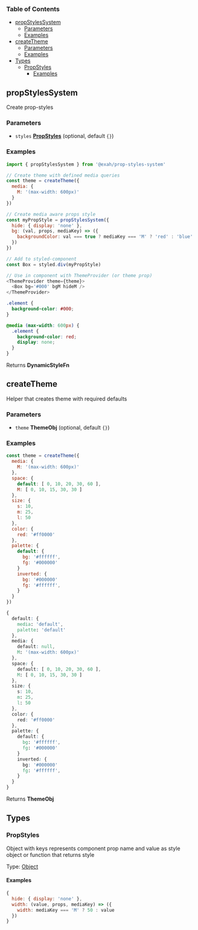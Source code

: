 <!-- Generated by documentation.js. Update this documentation by updating the source code. -->

### Table of Contents

-   [propStylesSystem][1]
    -   [Parameters][2]
    -   [Examples][3]
-   [createTheme][4]
    -   [Parameters][5]
    -   [Examples][6]
-   [Types][7]
    -   [PropStyles][8]
        -   [Examples][9]

## propStylesSystem

Create prop-styles

### Parameters

-   `styles` **[PropStyles][10]**  (optional, default `{}`)

### Examples

```js
import { propStylesSystem } from '@exah/prop-styles-system'
```

```js
// Create theme with defined media queries
const theme = createTheme({
  media: {
    M: '(max-width: 600px)'
  }
})

// Create media aware props style
const myPropStyle = propStylesSystem({
  hide: { display: 'none' },
  bg: (val, props, mediaKey) => ({
    backgroundColor: val === true ? mediaKey === 'M' ? 'red' : 'blue' : val
  })
})

// Add to styled-component
const Box = styled.div(myPropStyle)

// Use in component with ThemeProvider (or theme prop)
<ThemeProvider theme={theme}>
  <Box bg='#000' bgM hideM />
</ThemeProvider>
```

```css
.element {
  background-color: #000;
}

@media (max-width: 600px) {
  .element {
    background-color: red;
    display: none;
  }
}
```

Returns **DynamicStyleFn** 

## createTheme

Helper that creates theme with required defaults

### Parameters

-   `theme` **ThemeObj**  (optional, default `{}`)

### Examples

```js
const theme = createTheme({
  media: {
    M: '(max-width: 600px)'
  },
  space: {
    default: [ 0, 10, 20, 30, 60 ],
    M: [ 0, 10, 15, 30, 30 ]
  },
  size: {
    s: 10,
    m: 25,
    l: 50
  },
  color: {
    red: '#ff0000'
  },
  palette: {
    default: {
      bg: '#ffffff',
      fg: '#000000'
    }
    inverted: {
      bg: '#000000'
      fg: '#ffffff',
    }
  }
})
```

```css
{
  default: {
    media: 'default',
    palette: 'default'
  },
  media: {
    default: null,
    M: '(max-width: 600px)'
  },
  space: {
    default: [ 0, 10, 20, 30, 60 ],
    M: [ 0, 10, 15, 30, 30 ]
  },
  size: {
    s: 10,
    m: 25,
    l: 50
  },
  color: {
    red: '#ff0000'
  },
  palette: {
    default: {
      bg: '#ffffff',
      fg: '#000000'
    }
    inverted: {
      bg: '#000000'
      fg: '#ffffff',
    }
  }
}
```

Returns **ThemeObj** 

## Types




### PropStyles

Object with keys represents component prop name
and value as style object or function that returns style

Type: [Object][11]

#### Examples

```js
{
  hide: { display: 'none' },
  width: (value, props, mediaKey) => ({
    width: mediaKey === 'M' ? 50 : value
  })
}
```

[1]: #propstylessystem

[2]: #parameters

[3]: #examples

[4]: #createtheme

[5]: #parameters-1

[6]: #examples-1

[7]: #types

[8]: #propstyles

[9]: #examples-2

[10]: #propstyles

[11]: https://developer.mozilla.org/docs/Web/JavaScript/Reference/Global_Objects/Object

